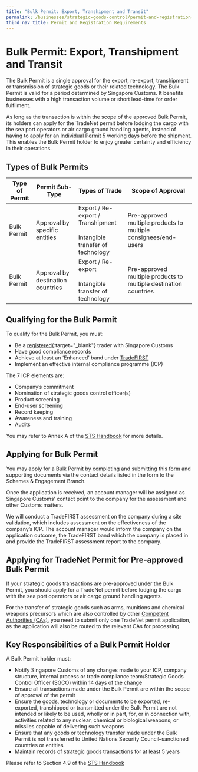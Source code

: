 ```yaml
---
title: "Bulk Permit: Export, Transhipment and Transit"
permalink: /businesses/strategic-goods-control/permit-and-registration-requirements/bulk-permit-export-transhipment-and-intangible-transfer-of-technology
third_nav_title: Permit and Registration Requirements
---
```


# Bulk Permit: Export, Transhipment and Transit

The Bulk Permit is a single approval for the export, re-export, transhipment or transmission of strategic goods or their related technology. The Bulk Permit is valid for a period determined by Singapore Customs. It benefits businesses with a high transaction volume or short lead-time for order fulfilment.

As long as the transaction is within the scope of the approved Bulk Permit, its holders can apply for the TradeNet permit before lodging the cargo with the sea port operators or air cargo ground handling agents, instead of having to apply for an  [Individual Permit](/businesses/strategic-goods-control/permit-and-registration-requirements/individual-permit-export-transhipment-and-transit) 5 working days before the shipment. This enables the Bulk Permit holder to enjoy greater certainty and efficiency in their operations.


## Types of Bulk Permits

| Type of Permit | Permit Sub-Type |Types of Trade| Scope of Approval |
|---|---|---|---|
| Bulk Permit | Approval by specific entities |  Export / Re-export / Transhipment <br><br> Intangible transfer of technology | Pre-approved multiple products to multiple consignees/end-users |
| Bulk Permit | Approval by destination countries |  Export / Re-export <br><br> Intangible transfer of technology | Pre-approved multiple products to multiple destination countries |

## Qualifying for the Bulk Permit

To qualify for the Bulk Permit, you must:

-   Be a  [registered](https://www.tradenet.gov.sg/TN41EFORM/tds/sp/splogin.do?action=init_acct){:target="_blank"} trader with Singapore Customs
-   Have good compliance records
-   Achieve at least an ‘Enhanced’ band under  [TradeFIRST](/businesses/customs-schemes-licences-framework/trade-first)
-   Implement an effective internal compliance programme (ICP)

The 7 ICP elements are:

-   Company’s commitment
-   Nomination of strategic goods control officer(s)
-   Product screening
-   End-user screening
-   Record keeping
-   Awareness and training
-   Audits

You may refer to Annex A of the  [STS Handbook](/documents/businesses/strategic-trade-scheme-handbook-updated-1-oct-2019.pdf) for more details.

## Applying for Bulk Permit

You may apply for a Bulk Permit by completing and submitting this  [form](/documents/businesses/31May2019-final-TradeFIRST-SelfAssessment-Checklist-approved.xlsx) and supporting documents via the contact details listed in the form to the Schemes & Engagement Branch.

Once the application is received, an account manager will be assigned as Singapore Customs’ contact point to the company for the assessment and other Customs matters.

We will conduct a TradeFIRST assessment on the company during a site validation, which includes assessment on the effectiveness of the company’s ICP. The account manager would inform the company on the application outcome, the TradeFIRST band which the company is placed in and provide the TradeFIRST assessment report to the company.

## Applying for TradeNet Permit for Pre-approved Bulk Permit

If your strategic goods transactions are pre-approved under the Bulk Permit, you should apply for a TradeNet permit before lodging the cargo with the sea port operators or air cargo ground handling agents.

For the transfer of strategic goods such as arms, munitions and chemical weapons precursors which are also controlled by other  [Competent Authorities (CAs)](/businesses/National-Single-Window/Overview/Competent-Authorities-Requirements), you need to submit only one TradeNet permit application, as the application will also be routed to the relevant CAs for processing.

## Key Responsibilities of a Bulk Permit Holder

A Bulk Permit holder must:

-   Notify Singapore Customs of any changes made to your ICP, company structure, internal process or trade compliance team/Strategic Goods Control Officer (SGCO) within 14 days of the change
-   Ensure all transactions made under the Bulk Permit are within the scope of approval of the permit
-   Ensure the goods, technology or documents to be exported, re-exported, transhipped or transmitted under the Bulk Permit are not intended or likely to be used, wholly or in part, for, or in connection with, activities related to any nuclear, chemical or biological weapons; or missiles capable of delivering such weapons
-   Ensure that any goods or technology transfer made under the Bulk Permit is not transferred to United Nations Security Council–sanctioned countries or entities
-   Maintain records of strategic goods transactions for at least 5 years

Please refer to Section 4.9 of the  [STS Handbook](/documents/businesses/strategic-trade-scheme-handbook-updated-1-oct-2019.pdf)
